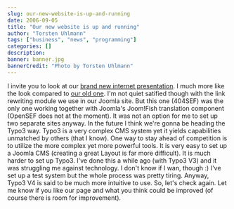 ```yaml
---
slug: our-new-website-is-up-and-running
date: 2006-09-05
title: "Our new website is up and running"
author: "Torsten Uhlmann"
tags: ["business", "news", "programming"]
categories: []
description:
banner: banner.jpg
bannerCredit: "Photo by Torsten Uhlmann"
---
```


I invite you to look at our [brand new internet presentation](http://www.agynamix.de). I much more like the look compared to [our old one](http://www.agynamix.de/cms/). I'm not quiet satified though with the link rewriting module we use in our Joomla site. But this one (404SEF) was the only one working together with Joomla's Joom!Fish translation component (OpenSEF does not at the moment). It was not an option for me to set up two separate sites anyway. In the future I think we're gonna be heading the Typo3 way. Typo3 is a very complex CMS system yet it yields capabilities unmatched by others (that I know). One way to stay ahead of competition is to utilize the more complex yet more powerful tools. It is very easy to set up a Joomla CMS (creating a great Layout is far more difficult). It is much harder to set up Typo3. I've done this a while ago (with Typo3 V3) and it was struggling me against technology. I don't know if I wan, though :) I've set up a test system but the whole process was pretty tiring. Anyway, Typo3 V4 is said to be much more intuitive to use. So, let's check again. Let me know if you like our page and what you think could be improved (of course there is room for improvement).
